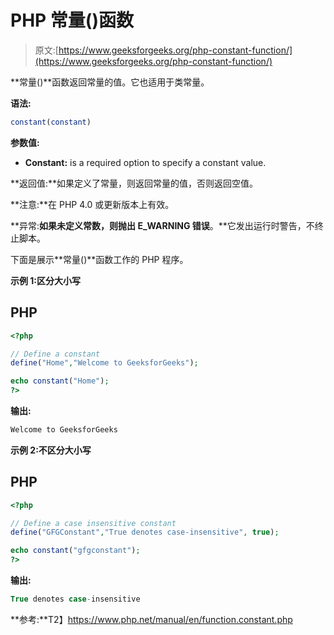 # PHP 常量()函数

> 原文:[https://www.geeksforgeeks.org/php-constant-function/](https://www.geeksforgeeks.org/php-constant-function/)

**常量()**函数返回常量的值。它也适用于类常量。

**语法:**

```php
constant(constant)
```

**参数值:**

*   **Constant:** is a required option to specify a constant value.

**返回值:**如果定义了常量，则返回常量的值，否则返回空值。

**注意:**在 PHP 4.0 或更新版本上有效。

**异常:**如果未定义常数，则抛出 **E_WARNING** 错误**。**它发出运行时警告，不终止脚本。

下面是展示**常量()**函数工作的 PHP 程序。

**示例 1:区分大小写**

## PHP

```php
<?php

// Define a constant
define("Home","Welcome to GeeksforGeeks");

echo constant("Home");
?>
```

**输出:**

```php
Welcome to GeeksforGeeks
```

**示例 2:不区分大小写**

## PHP

```php
<?php

// Define a case insensitive constant
define("GFGConstant","True denotes case-insensitive", true);

echo constant("gfgconstant");
?>
```

**输出:**

```php
True denotes case-insensitive
```

**参考:**T2】https://www.php.net/manual/en/function.constant.php